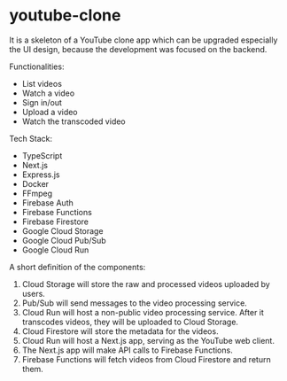 # youtube-clone

It is a skeleton of a YouTube clone app which can be upgraded especially the UI design, because the development was focused on the backend.

Functionalities:
* List videos
* Watch a video
* Sign in/out
* Upload a video
* Watch the transcoded video

Tech Stack:
- TypeScript
- Next.js
- Express.js
- Docker
- FFmpeg
- Firebase Auth
- Firebase Functions
- Firebase Firestore
- Google Cloud Storage
- Google Cloud Pub/Sub
- Google Cloud Run

A short definition of the components:
1. Cloud Storage will store the raw and processed videos uploaded by users.
2. Pub/Sub will send messages to the video processing service.
3. Cloud Run will host a non-public video processing service. After it transcodes videos, they will be uploaded to Cloud Storage.
4. Cloud Firestore will store the metadata for the videos.
5. Cloud Run will host a Next.js app, serving as the YouTube web client.
6. The Next.js app will make API calls to Firebase Functions.
7. Firebase Functions will fetch videos from Cloud Firestore and return them.
